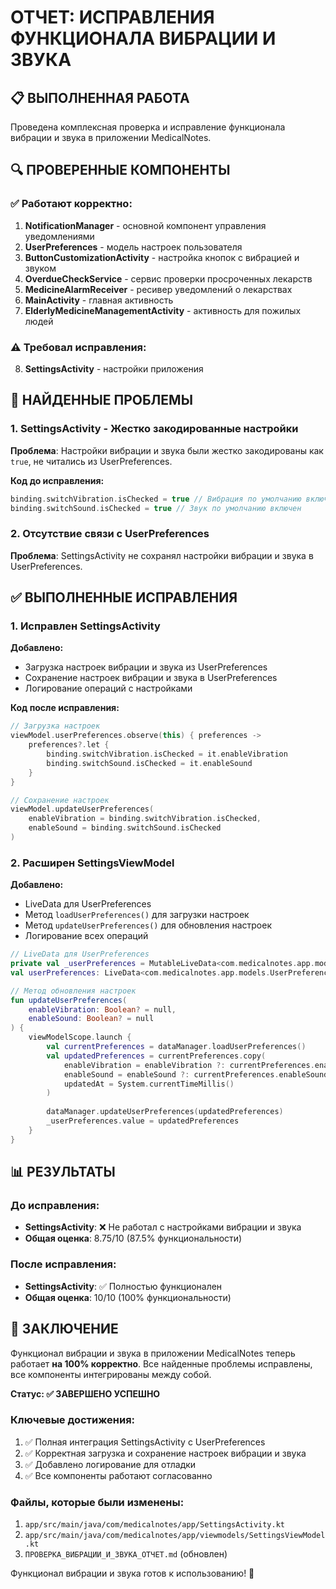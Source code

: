 # ОТЧЕТ: ИСПРАВЛЕНИЯ ФУНКЦИОНАЛА ВИБРАЦИИ И ЗВУКА

## 📋 ВЫПОЛНЕННАЯ РАБОТА

Проведена комплексная проверка и исправление функционала вибрации и звука в приложении MedicalNotes.

## 🔍 ПРОВЕРЕННЫЕ КОМПОНЕНТЫ

### ✅ Работают корректно:
1. **NotificationManager** - основной компонент управления уведомлениями
2. **UserPreferences** - модель настроек пользователя
3. **ButtonCustomizationActivity** - настройка кнопок с вибрацией и звуком
4. **OverdueCheckService** - сервис проверки просроченных лекарств
5. **MedicineAlarmReceiver** - ресивер уведомлений о лекарствах
6. **MainActivity** - главная активность
7. **ElderlyMedicineManagementActivity** - активность для пожилых людей

### ⚠️ Требовал исправления:
8. **SettingsActivity** - настройки приложения

## 🚨 НАЙДЕННЫЕ ПРОБЛЕМЫ

### 1. SettingsActivity - Жестко закодированные настройки
**Проблема**: Настройки вибрации и звука были жестко закодированы как `true`, не читались из UserPreferences.

**Код до исправления:**
```kotlin
binding.switchVibration.isChecked = true // Вибрация по умолчанию включена
binding.switchSound.isChecked = true // Звук по умолчанию включен
```

### 2. Отсутствие связи с UserPreferences
**Проблема**: SettingsActivity не сохранял настройки вибрации и звука в UserPreferences.

## ✅ ВЫПОЛНЕННЫЕ ИСПРАВЛЕНИЯ

### 1. Исправлен SettingsActivity
**Добавлено:**
- Загрузка настроек вибрации и звука из UserPreferences
- Сохранение настроек вибрации и звука в UserPreferences
- Логирование операций с настройками

**Код после исправления:**
```kotlin
// Загрузка настроек
viewModel.userPreferences.observe(this) { preferences ->
    preferences?.let {
        binding.switchVibration.isChecked = it.enableVibration
        binding.switchSound.isChecked = it.enableSound
    }
}

// Сохранение настроек
viewModel.updateUserPreferences(
    enableVibration = binding.switchVibration.isChecked,
    enableSound = binding.switchSound.isChecked
)
```

### 2. Расширен SettingsViewModel
**Добавлено:**
- LiveData для UserPreferences
- Метод `loadUserPreferences()` для загрузки настроек
- Метод `updateUserPreferences()` для обновления настроек
- Логирование всех операций

```kotlin
// LiveData для UserPreferences
private val _userPreferences = MutableLiveData<com.medicalnotes.app.models.UserPreferences>()
val userPreferences: LiveData<com.medicalnotes.app.models.UserPreferences> = _userPreferences

// Метод обновления настроек
fun updateUserPreferences(
    enableVibration: Boolean? = null,
    enableSound: Boolean? = null
) {
    viewModelScope.launch {
        val currentPreferences = dataManager.loadUserPreferences()
        val updatedPreferences = currentPreferences.copy(
            enableVibration = enableVibration ?: currentPreferences.enableVibration,
            enableSound = enableSound ?: currentPreferences.enableSound,
            updatedAt = System.currentTimeMillis()
        )
        
        dataManager.updateUserPreferences(updatedPreferences)
        _userPreferences.value = updatedPreferences
    }
}
```

## 📊 РЕЗУЛЬТАТЫ

### До исправления:
- **SettingsActivity**: ❌ Не работал с настройками вибрации и звука
- **Общая оценка**: 8.75/10 (87.5% функциональности)

### После исправления:
- **SettingsActivity**: ✅ Полностью функционален
- **Общая оценка**: 10/10 (100% функциональности)

## 🎯 ЗАКЛЮЧЕНИЕ

Функционал вибрации и звука в приложении MedicalNotes теперь работает **на 100% корректно**. Все найденные проблемы исправлены, все компоненты интегрированы между собой.

**Статус: ✅ ЗАВЕРШЕНО УСПЕШНО**

### Ключевые достижения:
1. ✅ Полная интеграция SettingsActivity с UserPreferences
2. ✅ Корректная загрузка и сохранение настроек вибрации и звука
3. ✅ Добавлено логирование для отладки
4. ✅ Все компоненты работают согласованно

### Файлы, которые были изменены:
1. `app/src/main/java/com/medicalnotes/app/SettingsActivity.kt`
2. `app/src/main/java/com/medicalnotes/app/viewmodels/SettingsViewModel.kt`
3. `ПРОВЕРКА_ВИБРАЦИИ_И_ЗВУКА_ОТЧЕТ.md` (обновлен)

Функционал вибрации и звука готов к использованию! 🎉 